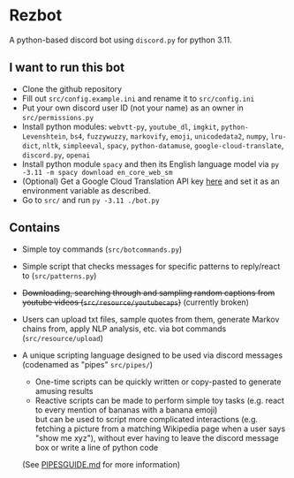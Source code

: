 # Rezbot
A python-based discord bot using `discord.py` for python 3.11.

## I want to run this bot
* Clone the github repository
* Fill out `src/config.example.ini` and rename it to `src/config.ini`
* Put your own discord user ID (not your name) as an owner in `src/permissions.py`
* Install python modules: `webvtt-py`, `youtube_dl`, `imgkit`, `python-Levenshtein`, `bs4`, `fuzzywuzzy`, `markovify`, `emoji`, `unicodedata2`, `numpy`, `lru-dict`, `nltk`, `simpleeval`, `spacy`, `python-datamuse`, `google-cloud-translate`, `discord.py`, `openai`
* Install python module `spacy` and then its English language model via `py -3.11 -m spacy download en_core_web_sm`
* (Optional) Get a Google Cloud Translation API key [here](https://cloud.google.com/translate/docs/quickstart) and set it as an environment variable as described.
* Go to `src/` and run `py -3.11 ./bot.py`

## Contains
* Simple toy commands (`src/botcommands.py`)
* Simple script that checks messages for specific patterns to reply/react to (`src/patterns.py`)
* ~~Downloading, searching through and sampling random captions from youtube videos (`src/resource/youtubecaps`)~~ (currently broken)
* Users can upload txt files, sample quotes from them, generate Markov chains from, apply NLP analysis, etc. via bot commands (`src/resource/upload`)
* A unique scripting language designed to be used via discord messages (codenamed as "pipes" `src/pipes/`)
    * One-time scripts can be quickly written or copy-pasted to generate amusing results
    * Reactive scripts can be made to perform simple toy tasks (e.g. react to every mention of bananas with a banana emoji)  
    but can be used to script more complicated interactions (e.g. fetching a picture from a matching Wikipedia page when a user says "show me xyz"),
    without ever having to leave the discord message box or write a line of python code
    
    (See [PIPESGUIDE.md](./PIPESGUIDE.md) for more information)
